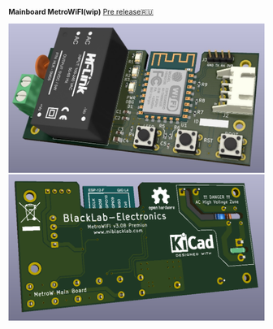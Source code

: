 **Mainboard MetroWiFI(wip)**
[Pre release:ru:](https://github.com/arduCuba/MetroWiFi/releases/tag/Beta_4)

![Optional Text](./mb_front.jpg)
![Optional Text](./mb_back.png)
